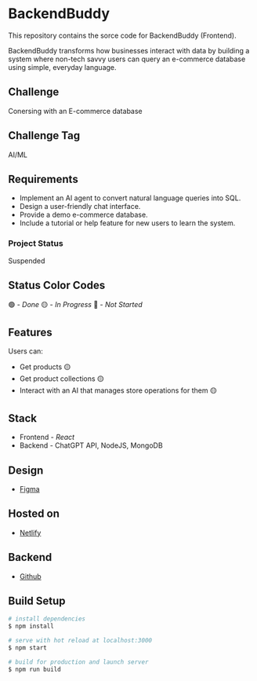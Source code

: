 # BackendBuddy
This repository contains the sorce code for BackendBuddy (Frontend).

BackendBuddy transforms how businesses interact with data by building a system where non-tech savvy users can query an e-commerce database using simple, everyday language.

## Challenge
Conersing with an E-commerce database

## Challenge Tag
AI/ML

## Requirements
- Implement an AI agent to convert natural language queries into SQL.
- Design a user-friendly chat interface.
- Provide a demo e-commerce database.
- Include a tutorial or help feature for new users to learn the system.

### Project Status
Suspended

## Status Color Codes
🟢 - _Done_
🟡 - _In Progress_
🔴 - _Not Started_

## Features
Users can:
- Get products 🟡
- Get product collections 🟡
- Interact with an AI that manages store operations for them 🟡

## Stack
- Frontend - _React_
- Backend - ChatGPT API, NodeJS, MongoDB

## Design
- [Figma](https://www.figma.com/file/D7EuKPPj18bOSPEZF13WIo/Design-Task?type=design&t=5Lknrjv9GxtNPkTA-6)

## Hosted on
- [Netlify](https://backendbuddy.netlify.app/)

## Backend
- [Github](https://github.com/ty-codes/backendbuddy_backend)

## Build Setup

```bash
# install dependencies
$ npm install

# serve with hot reload at localhost:3000
$ npm start

# build for production and launch server
$ npm run build

```


